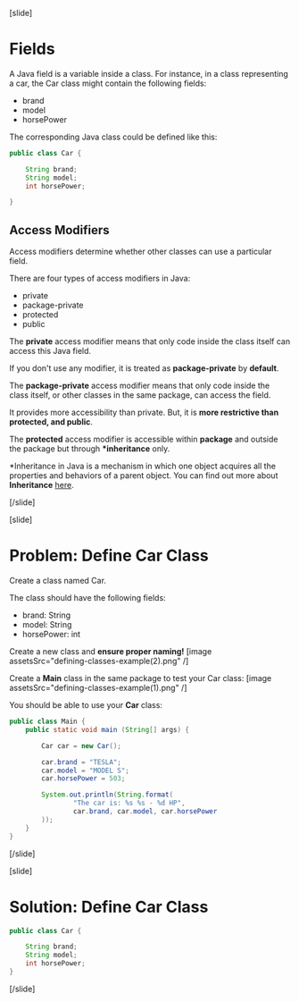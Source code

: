 [slide]

# Fields

A Java field is a variable inside a class. For instance, in a class representing a car, the Car class might contain the following fields:

- brand
- model
- horsePower

The corresponding Java class could be defined like this:

```java
public class Car {

    String brand;
    String model;
    int horsePower;

}
```

## Access Modifiers

Access modifiers determine whether other classes can use a particular field.

There are four types of access modifiers in Java:

- private
- package-private
- protected
- public 

The **private** access modifier means that only code inside the class itself can access this Java field.

If you don't use any modifier, it is treated as **package-private** by **default**.

The **package-private** access modifier means that only code inside the class itself, or other classes in the same package, can access the field.

It provides more accessibility than private. But, it is **more restrictive than protected, and public**.

The **protected** access modifier is accessible within **package** and outside the package but through **\*inheritance** only.




\*Inheritance in Java is a mechanism in which one object acquires all the properties and behaviors of a parent object. You can find out more about **Inheritance** [here](https://docs.oracle.com/javase/tutorial/java/concepts/inheritance.html).



[/slide]

[slide]

# Problem: Define Car Class

Create a class named Car.

The class should have the following fields:

- brand: String
- model: String
- horsePower: int

Create a new class and **ensure proper naming!**
[image assetsSrc="defining-classes-example(2).png" /]

Create a **Main** class in the same package to test your Car class:
[image assetsSrc="defining-classes-example(1).png" /]

You should be able to use your **Car** class:

```java
public class Main {
    public static void main (String[] args) {

        Car car = new Car();

        car.brand = "TESLA";
        car.model = "MODEL S";
        car.horsePower = 503;

        System.out.println(String.format(
                "The car is: %s %s - %d HP",
                car.brand, car.model, car.horsePower
        ));
    }
}
```

[/slide]

[slide]

# Solution: Define Car Class

```java
public class Car {

    String brand;
    String model;
    int horsePower;
}
```

[/slide]